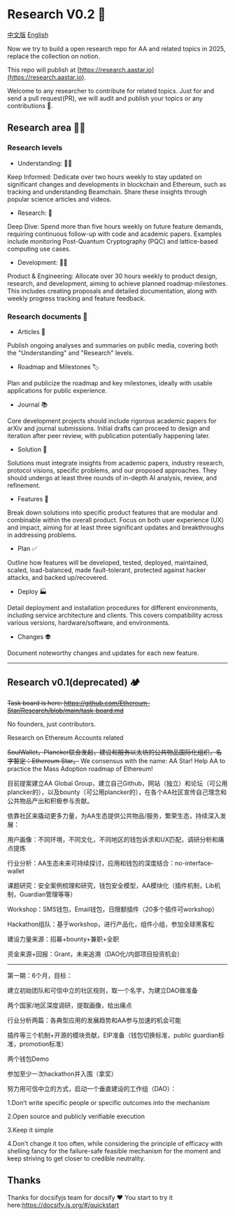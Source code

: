 # Research V0.2 :rocket:

[中文版](README_CN.md) [English](README.md)

Now we try to build a open research repo for AA and related topics in 2025,
replace the collection on notion.

This repo will publish at
[https://research.aastar.io](https://research.aastar.io).

Welcome to any researcher to contribute for related topics. Just for and send a
pull request(PR), we will audit and publish your topics or any contributions
:carrot:.

## Research area :scientist:

### Research levels

- Understanding: :student:

Keep Informed: Dedicate over two hours weekly to stay updated on significant
changes and developments in blockchain and Ethereum, such as tracking and
understanding Beamchain. Share these insights through popular science articles
and videos.

- Research: :diving_mask:

Deep Dive: Spend more than five hours weekly on future feature demands,
requiring continuous follow-up with code and academic papers. Examples include
monitoring Post-Quantum Cryptography (PQC) and lattice-based computing use
cases.

- Development: 👷‍♂️

Product & Engineering: Allocate over 30 hours weekly to product design,
research, and development, aiming to achieve planned roadmap milestones. This
includes creating proposals and detailed documentation, along with weekly
progress tracking and feature feedback.

### Research documents :file_folder:

- Articles :newspaper:

Publish ongoing analyses and summaries on public media, covering both the
"Understanding" and "Research" levels.

- Roadmap and Milestones 🏷️

Plan and publicize the roadmap and key milestones, ideally with usable
applications for public experience.

- Journal 📚

Core development projects should include rigorous academic papers for arXiv and
journal submissions. Initial drafts can proceed to design and iteration after
peer review, with publication potentially happening later.

- Solution 💯

Solutions must integrate insights from academic papers, industry research,
protocol visions, specific problems, and our proposed approaches. They should
undergo at least three rounds of in-depth AI analysis, review, and refinement.

- Features :gift:

Break down solutions into specific product features that are modular and
combinable within the overall product. Focus on both user experience (UX) and
impact, aiming for at least three significant updates and breakthroughs in
addressing problems.

- Plan ✅

Outline how features will be developed, tested, deployed, maintained, scaled,
load-balanced, made fault-tolerant, protected against hacker attacks, and backed
up/recovered.

- Deploy 🏭

Detail deployment and installation procedures for different environments,
including service architecture and clients. This covers compatibility across
various versions, hardware/software, and environments.

- Changes :alien:

Document noteworthy changes and updates for each new feature.

---

## Research v0.1(deprecated) :camping:

~~Task board is here:
https://github.com/Ethereum-Star/Research/blob/main/task-board.md~~

No founders, just contributors.

Research on Ethereum Accounts related

~~SoulWallet，Plancker联合发起，建设和服务以太坊的公共物品国际化组织，名字暂定：Ethereum
Star。~~ We consensus with the name: AA Star! Help AA to practice the Mass
Adoption roadmap of Ethereum!

目前提案建立AA Global
Group，建立自己Github，网站（独立）和论坛（可公用plancker的），以及bounty（可公用plancker的），在各个AA社区宣传自己理念和公共物品产出和积极参与贡献。

依靠社区来撬动更多力量，为AA生态提供公共物品/服务，繁荣生态，持续深入发展：

用户画像：不同环境，不同文化，不同地区的钱包诉求和UX匹配，调研分析和痛点提炼

行业分析：AA生态未来可持续探讨，应用和钱包的深度结合：no-interface-wallet

课题研究：安全案例梳理和研究，钱包安全模型，AA模块化（插件机制，Lib机制，Guardian管理等等）

Workshop：SMS钱包，Email钱包，日限额插件（20多个插件可workshop）

Hackathon组队：基于workshop，进行产品化，组件小组，参加全球黑客松

建设力量来源：招募+bounty+兼职+全职

资金来源+回报：Grant，未来追溯（DAO化/内部项目投资机会）

---

第一期：6个月，目标：

建立初始团队和可信中立的社区规则，取一个名字，为建立DAO做准备

两个国家/地区深度调研，提取画像，给出痛点

行业分析两篇：各典型应用的发展趋势和AA参与加速的机会可能

插件等三个机制+开源的模块贡献，EIP准备（钱包切换标准，public
guardian标准，promotion标准）

两个钱包Demo

参加至少一次hackathon并入围（拿奖）

努力用可信中立的方式，启动一个垂直建设的工作组（DAO）：

1.Don’t write specific people or specific outcomes into the mechanism

2.Open source and publicly verifiable execution

3.Keep it simple

4.Don’t change it too often, while considering the principle of efficacy with
shelling fancy for the failure-safe feasible mechanism for the moment and keep
striving to get closer to credible neutrality.

## Thanks

Thanks for docsifyjs team for docsify :heart: You start to try it
here:https://docsify.js.org/#/quickstart
